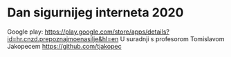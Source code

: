 # Dan sigurnijeg interneta 2020
Google play: https://play.google.com/store/apps/details?id=hr.cnzd.prepoznajmoenasilje&hl=en
U suradnji s profesorom Tomislavom Jakopecem https://github.com/tjakopec
